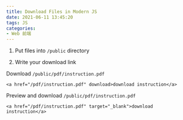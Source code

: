 ```yaml
---
title: Download Files in Modern JS
date: 2021-06-11 13:45:20
tags: JS
categories:
- Web 前端
---
```


1. Put files into `/public` directory

2. Write your download link

Download `/public/pdf/instruction.pdf` 

```vue
<a href="/pdf/instruction.pdf" download>download instruction</a>
```

Preview and download `/public/pdf/instruction.pdf` 

```vue
<a href="/pdf/instruction.pdf" target="_blank">download instruction</a>
```

